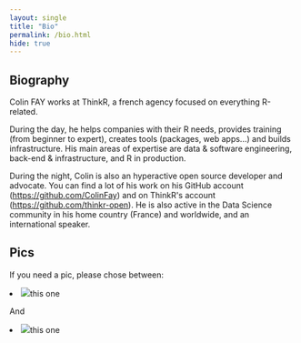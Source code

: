 ```yaml
---
layout: single
title: "Bio"
permalink: /bio.html
hide: true
---
```


## Biography

Colin FAY works at ThinkR, a french agency focused on everything R-related.

During the day, he helps companies with their R needs, provides training (from beginner to expert), creates tools (packages, web apps...) and builds infrastructure. 
His main areas of expertise are data & software engineering, back-end & infrastructure, and R in production.

During the night, Colin is also an hyperactive open source developer and advocate. 
You can find a lot of his work on his GitHub account (https://github.com/ColinFay) and on ThinkR's account (https://github.com/thinkr-open).
He is also active in the Data Science community in his home country (France) and worldwide, and an international speaker.  

## Pics

If you need a pic, please chose between: 

<li><img src = "https://colinfay.me/assets/img/colin_fay.JPG" target = "_blank">this one</img></li>

And

<li><img src = "https://colinfay.me/assets/img/colin_fay_horns.jpeg" target = "_blank">this one</img></li>

